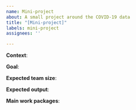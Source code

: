 ```yaml
---
name: Mini-project
about: A small project around the COVID-19 data
title: "[Mini-project]"
labels: mini-project
assignees: ''

---
```


**Context**:

**Goal**:

**Expected team size**:

**Expected output**: 

**Main work packages**:

